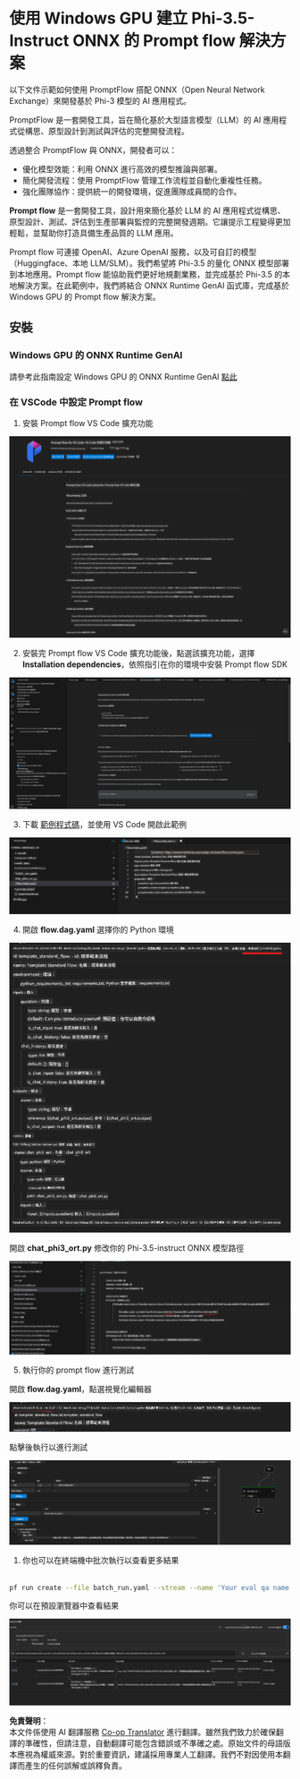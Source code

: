 <!--
CO_OP_TRANSLATOR_METADATA:
{
  "original_hash": "92e7dac1e5af0dd7c94170fdaf6860fe",
  "translation_date": "2025-07-17T02:58:08+00:00",
  "source_file": "md/02.Application/01.TextAndChat/Phi3/UsingPromptFlowWithONNX.md",
  "language_code": "tw"
}
-->
# 使用 Windows GPU 建立 Phi-3.5-Instruct ONNX 的 Prompt flow 解決方案

以下文件示範如何使用 PromptFlow 搭配 ONNX（Open Neural Network Exchange）來開發基於 Phi-3 模型的 AI 應用程式。

PromptFlow 是一套開發工具，旨在簡化基於大型語言模型（LLM）的 AI 應用程式從構思、原型設計到測試與評估的完整開發流程。

透過整合 PromptFlow 與 ONNX，開發者可以：

- 優化模型效能：利用 ONNX 進行高效的模型推論與部署。
- 簡化開發流程：使用 PromptFlow 管理工作流程並自動化重複性任務。
- 強化團隊協作：提供統一的開發環境，促進團隊成員間的合作。

**Prompt flow** 是一套開發工具，設計用來簡化基於 LLM 的 AI 應用程式從構思、原型設計、測試、評估到生產部署與監控的完整開發週期。它讓提示工程變得更加輕鬆，並幫助你打造具備生產品質的 LLM 應用。

Prompt flow 可連接 OpenAI、Azure OpenAI 服務，以及可自訂的模型（Huggingface、本地 LLM/SLM）。我們希望將 Phi-3.5 的量化 ONNX 模型部署到本地應用。Prompt flow 能協助我們更好地規劃業務，並完成基於 Phi-3.5 的本地解決方案。在此範例中，我們將結合 ONNX Runtime GenAI 函式庫，完成基於 Windows GPU 的 Prompt flow 解決方案。

## **安裝**

### **Windows GPU 的 ONNX Runtime GenAI**

請參考此指南設定 Windows GPU 的 ONNX Runtime GenAI [點此](./ORTWindowGPUGuideline.md)

### **在 VSCode 中設定 Prompt flow**

1. 安裝 Prompt flow VS Code 擴充功能

![pfvscode](../../../../../../translated_images/pfvscode.eff93dfc66a42cbef699fc16fa48f3ed3a23361875a3362037d026896395a00d.tw.png)

2. 安裝完 Prompt flow VS Code 擴充功能後，點選該擴充功能，選擇 **Installation dependencies**，依照指引在你的環境中安裝 Prompt flow SDK

![pfsetup](../../../../../../translated_images/pfsetup.b46e93096f5a254f74e8b74ce2be7047ce963ef573d755ec897eb1b78cb9c954.tw.png)

3. 下載 [範例程式碼](../../../../../../code/09.UpdateSamples/Aug/pf/onnx_inference_pf)，並使用 VS Code 開啟此範例

![pfsample](../../../../../../translated_images/pfsample.8d89e70584ffe7c4dba182513e3148a989e552c3b8e4948567a6b806b5ae1845.tw.png)

4. 開啟 **flow.dag.yaml** 選擇你的 Python 環境

![pfdag](../../../../../../translated_images/pfdag.264a77f7366458ff850a76ae949226391ea382856d543ef9da4b92096aff7e4b.tw.png)

   開啟 **chat_phi3_ort.py** 修改你的 Phi-3.5-instruct ONNX 模型路徑

![pfphi](../../../../../../translated_images/pfphi.72da81d74244b45fc78cdfeeb8c7fbd9e7cd610bf2f96814dbade6a4a2dfad7e.tw.png)

5. 執行你的 prompt flow 進行測試

開啟 **flow.dag.yaml**，點選視覺化編輯器

![pfv](../../../../../../translated_images/pfv.ba8a81f34b20f603cccee3fe91e94113792ed6f5af28f76ab08e1a0b3e77b33b.tw.png)

點擊後執行以進行測試

![pfflow](../../../../../../translated_images/pfflow.4e1135a089b1ce1b6348b59edefdb6333e5729b54c8e57f9039b7f9463e68fbd.tw.png)

1. 你也可以在終端機中批次執行以查看更多結果

```bash

pf run create --file batch_run.yaml --stream --name 'Your eval qa name'    

```

你可以在預設瀏覽器中查看結果

![pfresult](../../../../../../translated_images/pfresult.c22c826f8062d7cbe871cff35db4a013dcfefc13fafe5da6710a8549a96a4ceb.tw.png)

**免責聲明**：  
本文件係使用 AI 翻譯服務 [Co-op Translator](https://github.com/Azure/co-op-translator) 進行翻譯。雖然我們致力於確保翻譯的準確性，但請注意，自動翻譯可能包含錯誤或不準確之處。原始文件的母語版本應視為權威來源。對於重要資訊，建議採用專業人工翻譯。我們不對因使用本翻譯而產生的任何誤解或誤釋負責。